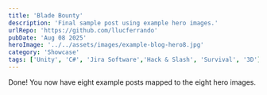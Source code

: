 ```yaml
---
title: 'Blade Bounty'
description: 'Final sample post using example hero images.'
urlRepo: 'https://github.com/llucferrando'
pubDate: 'Aug 08 2025'
heroImage: '../../assets/images/example-blog-hero8.jpg'
category: 'Showcase'
tags: ['Unity', 'C#', 'Jira Software','Hack & Slash', 'Survival', '3D']
---
```


Done! You now have eight example posts mapped to the eight hero images.


